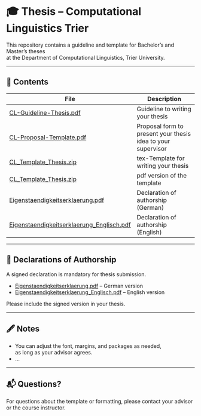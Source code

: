 <!-- TO DO: Guideline vervollständigen, ggf Namensgebung vereinheitlichen -->
# 🎓 Thesis – Computational Linguistics Trier

This repository contains a guideline and template for Bachelor’s and Master’s theses  
at the Department of Computational Linguistics, Trier University.

---

## 📂 Contents

| File | Description |
|------|-------------|
| [CL-Guideline-Thesis.pdf](CL-Guideline-Thesis.pdf) | Guideline to writing your thesis |
| [CL-Proposal-Template.pdf](CL-Proposal-Template.pdf) | Proposal form to present your thesis idea to your supervisor |
| [CL_Template_Thesis.zip](CL_Template_Thesis.zip) | tex-Template for writing your thesis |
| [CL_Template_Thesis.zip](CL_Template_Thesis.zip) | pdf version of the template |
| [Eigenstaendigkeitserklaerung.pdf](Eigenstaendigkeitserklaerung.pdf) | Declaration of authorship (German) |
| [Eigenstaendigkeitserklaerung_Englisch.pdf](Eigenstaendigkeitserklaerung_Englisch.pdf) | Declaration of authorship (English) |

---

## 📄 Declarations of Authorship

A signed declaration is mandatory for thesis submission.

- [Eigenstaendigkeitserklaerung.pdf](Eigenstaendigkeitserklaerung.pdf) – German version
- [Eigenstaendigkeitserklaerung_Englisch.pdf](./Eigenstaendigkeitserklaerung_Englisch.pdf) – English version

Please include the signed version in your thesis.

---

## 🖋 Notes

- You can adjust the font, margins, and packages as needed,  
  as long as your advisor agrees.
- ...

---

## 📬 Questions?

For questions about the template or formatting,
please contact your advisor or the course instructor.
